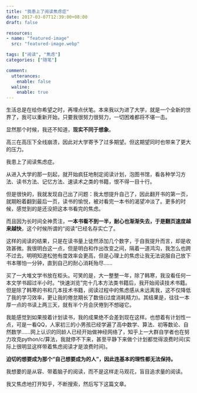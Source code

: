 ```yaml
---
title: "我患上了阅读焦虑症"
date: 2017-03-07T12:39:00+08:00
draft: false

resources:
- name: "featured-image"
  src: "featured-image.webp"

tags: ["阅读", "焦虑"]
categories: ["随笔"]

comment:
  utterances:
    enable: false
  waline:
    enable: true
---
```



生活总是在给你希望之时，再埋点伏笔。本来我以为进了大学，就是一个全新的世界了，我可以重新开始，只要我很努力很努力，一切困难都将不堪一击。

显然那个时候，我还不知道，**现实不同于想象**。

高三在高压下全线崩溃，因此对大学寄予了过多期望。但这期望同时也带来了更大的压力。

我患上了阅读焦虑症。

从进入大学的那一刻起，就开始疯狂地制定阅读计划，泡图书馆，看各种学习方法、读书方法、记忆方法、速读术之类的书籍，恨不得一目十行。

但是很快的，我就发现自己出了问题：我太想提升自己了，因此翻开书的第一页，就期盼着翻到最后一页，读书的愉悦，被对看完一本书的渴望冲淡了。更多的时候，感觉到的是还没把这本书看完的焦虑。

而且因为长时间全神贯注，**一本书看不到一半，耐心也渐渐失去，于是翻页速度越来越快**，这个时候所谓的“阅读”已经名存实亡了。

这样的阅读的结果，只是在读书量上徒然添加几个数字，于自我提升而言，却是收效甚微。我很明白这一点，但是明白和作出改变之间，隔着一道鸿沟，我怎么也跨不过去。明明知道松弛有度效率会更高，但是心理上的焦虑让我无法说服自己放下书本哪怕一分钟，直到自己的耐心消耗殆尽……

买了一大堆文学书放在柜头。可笑的是，大一整整一年，除了韩寒，我没看任何一本文学书超过半小时。“快速浏览”完十几本方法类书籍后，我开始阅读技术书籍。但是除了韩寒的书和几本技术书籍，阅读过程中的焦虑感从未远离我，这不仅降低了我的学习效率，更让我的倦怠期长了数倍(过度消耗精力)。其结果是，往往一本厚一点的书读上两三天，就有半个月会厌倦到不想碰它。

我能感觉到如果按着计划读书，我的成果绝不会差到现在这样。也想着有计划性一点，可是一看QQ，人家初三的小男孩已经学遍了高中数学、算法、初等数论、自然数学……网上认识的同龄人已经开始做神经网络了，知乎上一大群自学者也在努力攻克python/c/算法，我就停不下来，甚至平静下来做个计划都觉得浪费时间(实际上很明显这样带着焦虑阅读才是浪费时间)。

**迫切的想要成为那个“自己想要成为的人”，因此连基本的理性都无法保持。**

我想要的是从容、带着脑子的阅读，而不是这样走马观花，盲目追求量的阅读。

我又焦虑地打开知乎，不断搜索，然后写下这篇文章。
